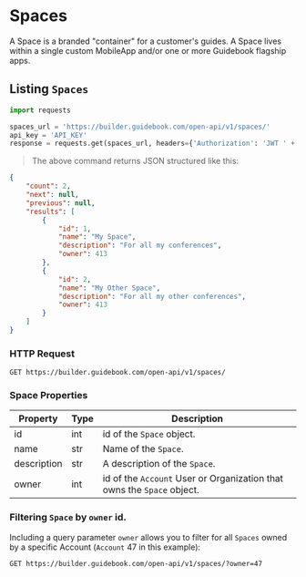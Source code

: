 # Spaces

A Space is a branded "container" for a customer's guides. A Space lives within a single custom MobileApp and/or one or more Guidebook flagship apps.

## Listing `Spaces`

```python
import requests

spaces_url = 'https://builder.guidebook.com/open-api/v1/spaces/'
api_key = 'API_KEY'
response = requests.get(spaces_url, headers={'Authorization': 'JWT ' + api_key}).json()
```

> The above command returns JSON structured like this:

```json
{
    "count": 2,
    "next": null,
    "previous": null,
    "results": [
        {
            "id": 1,
            "name": "My Space",
            "description": "For all my conferences",
            "owner": 413
        },
        {
            "id": 2,
            "name": "My Other Space",
            "description": "For all my other conferences",
            "owner": 413
        }
    ]
}
```

### HTTP Request

`GET https://builder.guidebook.com/open-api/v1/spaces/`

### Space Properties

Property           | Type        | Description
---------          | --------    | --------
id                 | int         | id of the `Space` object.
name               | str         | Name of the `Space`.
description        | str         | A description of the `Space`.
owner              | int         | id of the `Account` User or Organization that owns the `Space` object.


### Filtering `Space` by `owner` id.

Including a query parameter `owner` allows you to filter for all `Spaces` owned by a specific Account (`Account` 47 in this example):

`GET https://builder.guidebook.com/open-api/v1/spaces/?owner=47`
